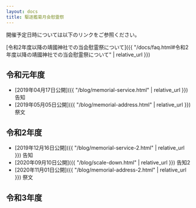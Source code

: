 ```yaml
---
layout: docs
title: 駆逐艦菊月会慰霊祭
---
```


<script>
var date_array = ["日","月","火","水","木","金","土"];
var xdate = new Date(getFullYear + "-11-03");
var xday = xdate.getDay();
document.write(xdate + "は" + date_array[xday] + "曜日です。");
</script>

開催予定日時については以下のリンクをご参照ください。

[令和2年度以降の靖國神社での当会慰霊祭について]({{ "/docs/faq.html#令和2年度以降の靖國神社での当会慰霊祭について" | relative_url }})

## 令和元年度
- [2019年04月17日公開]({{ "/blog/memorial-service.html" | relative_url }}) 告知
- [2019年05月05日公開]({{ "/blog/memorial-address.html" | relative_url }}) 祭文

## 令和2年度
- [2019年12月16日公開]({{ "/blog/memorial-service-2.html" | relative_url }}) 告知
- [2020年09月10日公開]({{ "/blog/scale-down.html" | relative_url }}) 告知2
- [2020年11月01日公開]({{ "/blog/memorial-address-2.html" | relative_url }}) 祭文

## 令和3年度
